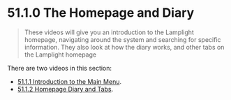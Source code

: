 # 51.1.0 The Homepage and Diary

> These videos will give you an introduction to the Lamplight homepage, navigating around the system and searching for specific information. They also look at how the diary works, and other tabs on the Lamplight homepage

There are two videos in this section:

- [51.1.1 Introduction to the Main Menu](help/index/p/5.1.1).
- [51.1.2 Homepage Diary and Tabs](help/index/p/5.1.2).
